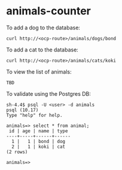 # animals-counter


To add a dog to the database: 
    
    curl http://<ocp-route>/animals/dogs/bond

  
To add a cat to the database: 
    
    curl http://<ocp-route>/animals/cats/koki
  

To view the list of animals:
    
    TBD 


To validate using the Postgres DB: 

    sh-4.4$ psql -U <user> -d animals
    psql (10.17)
    Type "help" for help.

    animals=> select * from animal;
     id | age | name | type 
    ----+-----+------+------
      1 |   1 | bond | dog
      2 |   1 | koki | cat
    (2 rows)

    animals=> 
